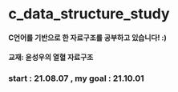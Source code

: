 # c_data_structure_study
#### C언어를 기반으로 한 자료구조를 공부하고 있습니다! :)
#### 교재: 윤성우의 열혈 자료구조
### start : 21.08.07 , my goal : 21.10.01
